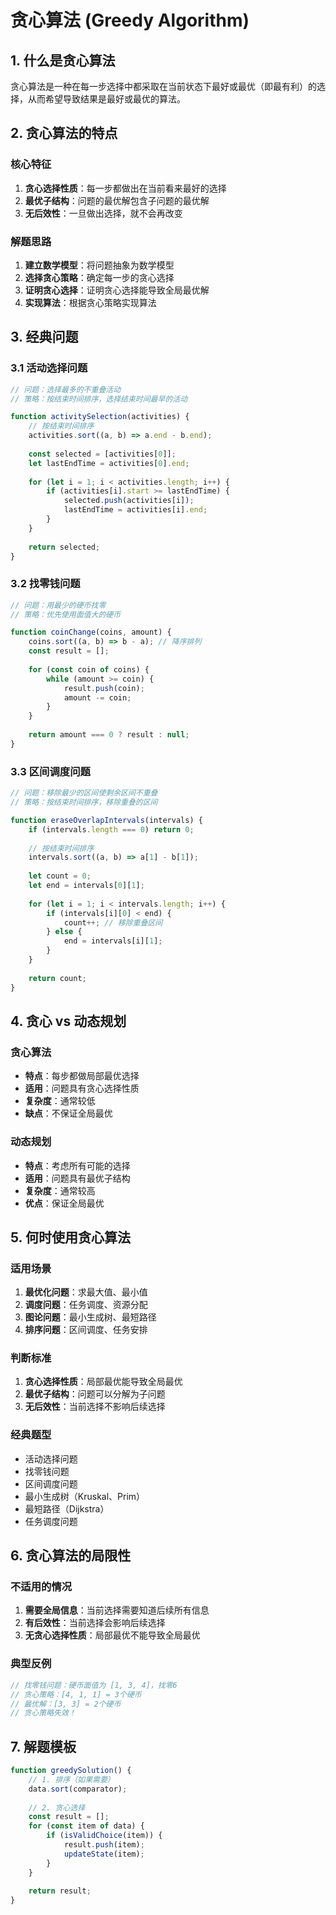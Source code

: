 # 贪心算法 (Greedy Algorithm)

## 1. 什么是贪心算法

贪心算法是一种在每一步选择中都采取在当前状态下最好或最优（即最有利）的选择，从而希望导致结果是最好或最优的算法。

## 2. 贪心算法的特点

### 核心特征
1. **贪心选择性质**：每一步都做出在当前看来最好的选择
2. **最优子结构**：问题的最优解包含子问题的最优解
3. **无后效性**：一旦做出选择，就不会再改变

### 解题思路
1. **建立数学模型**：将问题抽象为数学模型
2. **选择贪心策略**：确定每一步的贪心选择
3. **证明贪心选择**：证明贪心选择能导致全局最优解
4. **实现算法**：根据贪心策略实现算法

## 3. 经典问题

### 3.1 活动选择问题
```javascript
// 问题：选择最多的不重叠活动
// 策略：按结束时间排序，选择结束时间最早的活动

function activitySelection(activities) {
    // 按结束时间排序
    activities.sort((a, b) => a.end - b.end);
    
    const selected = [activities[0]];
    let lastEndTime = activities[0].end;
    
    for (let i = 1; i < activities.length; i++) {
        if (activities[i].start >= lastEndTime) {
            selected.push(activities[i]);
            lastEndTime = activities[i].end;
        }
    }
    
    return selected;
}
```

### 3.2 找零钱问题
```javascript
// 问题：用最少的硬币找零
// 策略：优先使用面值大的硬币

function coinChange(coins, amount) {
    coins.sort((a, b) => b - a); // 降序排列
    const result = [];
    
    for (const coin of coins) {
        while (amount >= coin) {
            result.push(coin);
            amount -= coin;
        }
    }
    
    return amount === 0 ? result : null;
}
```

### 3.3 区间调度问题
```javascript
// 问题：移除最少的区间使剩余区间不重叠
// 策略：按结束时间排序，移除重叠的区间

function eraseOverlapIntervals(intervals) {
    if (intervals.length === 0) return 0;
    
    // 按结束时间排序
    intervals.sort((a, b) => a[1] - b[1]);
    
    let count = 0;
    let end = intervals[0][1];
    
    for (let i = 1; i < intervals.length; i++) {
        if (intervals[i][0] < end) {
            count++; // 移除重叠区间
        } else {
            end = intervals[i][1];
        }
    }
    
    return count;
}
```

## 4. 贪心 vs 动态规划

### 贪心算法
- **特点**：每步都做局部最优选择
- **适用**：问题具有贪心选择性质
- **复杂度**：通常较低
- **缺点**：不保证全局最优

### 动态规划
- **特点**：考虑所有可能的选择
- **适用**：问题具有最优子结构
- **复杂度**：通常较高
- **优点**：保证全局最优

## 5. 何时使用贪心算法

### 适用场景
1. **最优化问题**：求最大值、最小值
2. **调度问题**：任务调度、资源分配
3. **图论问题**：最小生成树、最短路径
4. **排序问题**：区间调度、任务安排

### 判断标准
1. **贪心选择性质**：局部最优能导致全局最优
2. **最优子结构**：问题可以分解为子问题
3. **无后效性**：当前选择不影响后续选择

### 经典题型
- 活动选择问题
- 找零钱问题
- 区间调度问题
- 最小生成树（Kruskal、Prim）
- 最短路径（Dijkstra）
- 任务调度问题

## 6. 贪心算法的局限性

### 不适用的情况
1. **需要全局信息**：当前选择需要知道后续所有信息
2. **有后效性**：当前选择会影响后续选择
3. **无贪心选择性质**：局部最优不能导致全局最优

### 典型反例
```javascript
// 找零钱问题：硬币面值为 [1, 3, 4]，找零6
// 贪心策略：[4, 1, 1] = 3个硬币
// 最优解：[3, 3] = 2个硬币
// 贪心策略失效！
```

## 7. 解题模板

```javascript
function greedySolution() {
    // 1. 排序（如果需要）
    data.sort(comparator);
    
    // 2. 贪心选择
    const result = [];
    for (const item of data) {
        if (isValidChoice(item)) {
            result.push(item);
            updateState(item);
        }
    }
    
    return result;
}
```
